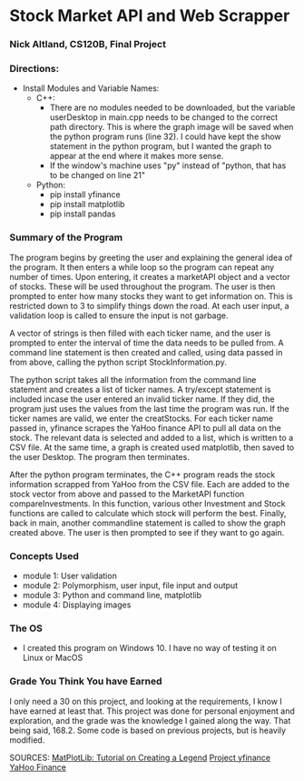 # Stock Market API and Web Scrapper

### Nick Altland, CS120B, Final Project

### Directions:

- Install Modules and Variable Names:
  - C++:
    - There are no modules needed to be downloaded, but the variable userDesktop in main.cpp needs to be changed to the correct path directory. This is where the graph image will be saved when the python program runs (line 32). I could have kept the show statement in the python program, but I wanted the graph to appear at the end where it makes more sense.
    - If the window's machine uses "py" instead of "python, that has to be changed on line 21"
  - Python:
    - pip install yfinance
    - pip install matplotlib
    - pip install pandas

### Summary of the Program

The program begins by greeting the user and explaining the general idea of the program. It then enters a while loop so the program can repeat any number of times. Upon entering, it creates a marketAPI object and a vector of stocks. These will be used throughout the program. The user is then prompted to enter how many stocks they want to get information on. This is restricted down to 3 to simplify things down the road. At each user input, a validation loop is called to ensure the input is not garbage.

A vector of strings is then filled with each ticker name, and the user is prompted to enter the interval of time the data needs to be pulled from. A command line statement is then created and called, using data passed in from above, calling the python script StockInformation.py.

The python script takes all the information from the command line statement and creates a list of ticker names. A try/except statement is included incase the user entered an invalid ticker name. If they did, the program just uses the values from the last time the program was run. If the ticker names are valid, we enter the creatStocks. For each ticker name passed in, yfinance scrapes the YaHoo finance API to pull all data on the stock. The relevant data is selected and added to a list, which is written to a CSV file. At the same time, a graph is created used matplotlib, then saved to the user Desktop. The program then terminates.

After the python program terminates, the C++ program reads the stock information scrapped from YaHoo from the CSV file. Each are added to the stock vector from above and passed to the MarketAPI function compareInvestments. In this function, various other Investment and Stock functions are called to calculate which stock will perform the best. Finally, back in main, another commandline statement is called to show the graph created above. The user is then prompted to see if they want to go again.

### Concepts Used

- module 1: User validation
- module 2: Polymorphism, user input, file input and output
- module 3: Python and command line, matplotlib
- module 4: Displaying images

### The OS 

- I created this program on Windows 10. I have no way of testing it on Linux or MacOS


### Grade You Think You have Earned

I only need a 30 on this project, and looking at the requirements, I know I have earned at least that. This project was done for personal enjoyment and exploration, and the grade was the knowledge I gained along the way. That being said, 168.2. Some code is based on previous projects, but is heavily modified.

SOURCES:
[MatPlotLib: Tutorial on Creating a Legend](https://matplotlib.org/stable/tutorials/intermediate/legend_guide.html)
[Project yfinance](https://pypi.org/project/yfinance/)
[YaHoo Finance](https://finance.yahoo.com)

